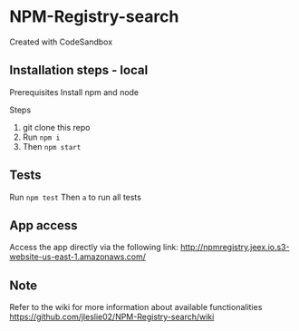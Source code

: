 # NPM-Registry-search
Created with CodeSandbox

## Installation steps - local

Prerequisites
  Install npm and node

Steps
1. git clone this repo
2. Run `npm i`
3. Then `npm start`

## Tests
Run `npm test`
Then `a` to run all tests

## App access
Access the app directly via the following link:
http://npmregistry.jeex.io.s3-website-us-east-1.amazonaws.com/

## Note

Refer to the wiki for more information about available functionalities
https://github.com/jleslie02/NPM-Registry-search/wiki
